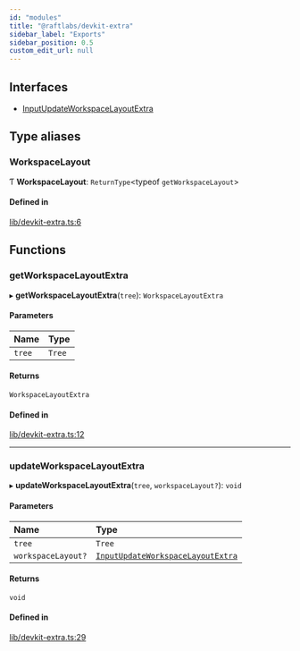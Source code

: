 ```yaml
---
id: "modules"
title: "@raftlabs/devkit-extra"
sidebar_label: "Exports"
sidebar_position: 0.5
custom_edit_url: null
---
```


## Interfaces

- [InputUpdateWorkspaceLayoutExtra](interfaces/InputUpdateWorkspaceLayoutExtra)

## Type aliases

### WorkspaceLayout

Ƭ **WorkspaceLayout**: `ReturnType`<typeof `getWorkspaceLayout`\>

#### Defined in

[lib/devkit-extra.ts:6](https://github.com/Raft-Labs/raft-nx-plugins/blob/af1a77a/packages/devkit-extra/src/lib/devkit-extra.ts#L6)

## Functions

### getWorkspaceLayoutExtra

▸ **getWorkspaceLayoutExtra**(`tree`): `WorkspaceLayoutExtra`

#### Parameters

| Name | Type |
| :------ | :------ |
| `tree` | `Tree` |

#### Returns

`WorkspaceLayoutExtra`

#### Defined in

[lib/devkit-extra.ts:12](https://github.com/Raft-Labs/raft-nx-plugins/blob/af1a77a/packages/devkit-extra/src/lib/devkit-extra.ts#L12)

___

### updateWorkspaceLayoutExtra

▸ **updateWorkspaceLayoutExtra**(`tree`, `workspaceLayout?`): `void`

#### Parameters

| Name | Type |
| :------ | :------ |
| `tree` | `Tree` |
| `workspaceLayout?` | [`InputUpdateWorkspaceLayoutExtra`](interfaces/InputUpdateWorkspaceLayoutExtra) |

#### Returns

`void`

#### Defined in

[lib/devkit-extra.ts:29](https://github.com/Raft-Labs/raft-nx-plugins/blob/af1a77a/packages/devkit-extra/src/lib/devkit-extra.ts#L29)
